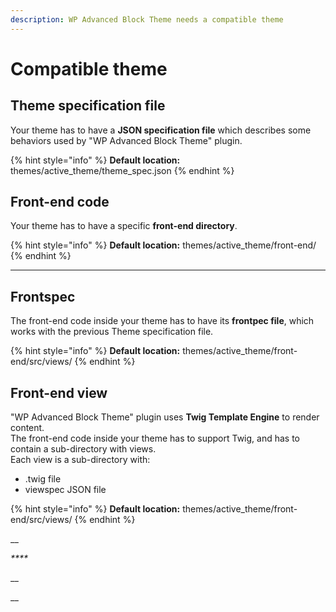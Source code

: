 ```yaml
---
description: WP Advanced Block Theme needs a compatible theme
---
```


# Compatible theme

## Theme specification file

Your theme has to have a **JSON specification file** which describes some behaviors used by "WP Advanced Block Theme" plugin.

{% hint style="info" %}
**Default location:** themes/active\_theme/theme\_spec.json
{% endhint %}



## Front-end code

Your theme has to have a specific **front-end directory**.

{% hint style="info" %}
**Default location:** themes/active\_theme/front-end/
{% endhint %}

****

## **Frontspec**

The front-end code inside your theme has to have its **frontpec file**, which works with the previous Theme specification file.

{% hint style="info" %}
**Default location:** themes/active\_theme/front-end/src/views/
{% endhint %}



## Front-end view

"WP Advanced Block Theme" plugin uses **Twig Template Engine** to render content.\
The front-end code inside your theme has to support Twig, and has to contain a sub-directory with views.\
Each view is a sub-directory with:

* .twig file
* viewspec JSON file

{% hint style="info" %}
**Default location:** themes/active\_theme/front-end/src/views/
{% endhint %}

__

_****_

__

__
